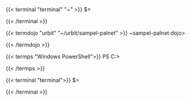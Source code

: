 {{< terminal "terminal" "~" >}}
$> 
 

{{< /terminal >}}




{{< termdojo "urbit" "~/urbit/sampel-palnet" >}}
~sampel-palnet:dojo> 
 
  
{{< /termdojo >}}



{{< termps "Windows PowerShell">}}
PS C:\>
 

{{< /termps >}}

{{< terminal "terminal">}}
$> 
 
 
{{< /terminal >}}